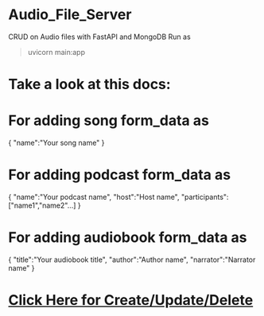 # Audio_File_Server
CRUD on Audio files with FastAPI and MongoDB
Run as
> uvicorn main:app
<h1>Take a look at this docs:</h1>
        <h1>For adding song form_data as</h1>
        {
          "name":"Your song name"
        }
        <h1>For adding podcast form_data as</h1>
        {
          "name":"Your podcast name",
          "host":"Host name",
          "participants":["name1","name2"...]
        }
        <h1>For adding audiobook form_data as</h1>
        {
          "title":"Your audiobook title",
          "author":"Author name",
          "narrator":"Narrator name"
        }
      </code>
      <h1><a href="http://localhost:8000/docs">Click Here for Create/Update/Delete </a></h1>
    </pre>
